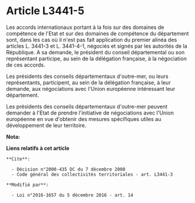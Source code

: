 # Article L3441-5

Les accords internationaux portant à la fois sur des domaines de compétence de l'Etat et sur des domaines de compétence du
département sont, dans les cas où il n'est pas fait application du premier alinéa des articles L. 3441-3 et L. 3441-4-1,
négociés et signés par les autorités de la République. A sa demande, le président du conseil départemental ou son
représentant participe, au sein de la délégation française, à la négociation de ces accords. 

Les présidents des conseils départementaux d'outre-mer, ou leurs représentants, participent, au sein de la délégation
française, à leur demande, aux négociations avec l'Union européenne intéressant leur département. 

Les présidents des conseils départementaux d'outre-mer peuvent demander à l'Etat de prendre l'initiative de négociations avec
l'Union européenne en vue d'obtenir des mesures spécifiques utiles au développement de leur territoire.

**Nota:**



**Liens relatifs à cet article**

	**Cite**:

	  - Décision n°2000-435 DC du 7 décembre 2000
	  - Code général des collectivités territoriales - art. L3441-3

	**Modifié par**:

	  - Loi n°2016-1657 du 5 décembre 2016 - art. 14

